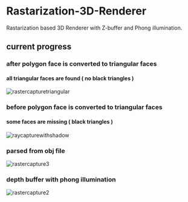 # Rastarization-3D-Renderer
Rastarization based 3D Renderer with Z-buffer and Phong illumination.

## current progress

### after polygon face is converted to triangular faces
#### all triangular faces are found ( no black triangles )
![rastercapturetriangular](https://user-images.githubusercontent.com/11765482/36799122-7ca5e8a6-1cd4-11e8-9445-0e820868f879.PNG)

### before polygon face is converted to triangular faces
#### some faces are missing ( black triangles )
![raycapturewithshadow](https://user-images.githubusercontent.com/11765482/36798995-31d0c1ac-1cd4-11e8-839d-13d6149792e7.PNG)

### parsed from obj file
![rastercapture3](https://user-images.githubusercontent.com/11765482/36789151-9e3c1600-1cb8-11e8-98b1-9a8031e82be7.PNG)

### depth buffer with phong illumination
![rastercapture2](https://user-images.githubusercontent.com/11765482/36771135-a501f668-1c76-11e8-8dcf-f7d8626d2af5.PNG)



